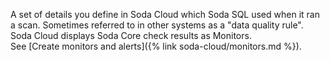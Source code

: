 A set of details you define in Soda Cloud which Soda SQL used when it ran a scan. Sometimes referred to in other systems as a "data quality rule". Soda Cloud displays Soda Core check results as Monitors.<br /> See [Create monitors and alerts]({% link soda-cloud/monitors.md %}).